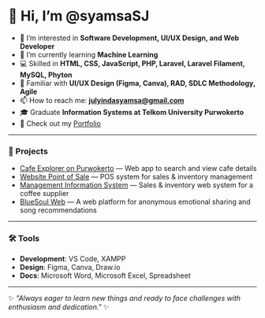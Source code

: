 # 👋 Hi, I’m @syamsaSJ

- 👀 I’m interested in **Software Development, UI/UX Design, and Web Developer**  
- 🌱 I’m currently learning **Machine Learning**  
- 💻 Skilled in **HTML, CSS, JavaScript, PHP, Laravel, Laravel Filament, MySQL, Phyton**  
- 🎨 Familiar with **UI/UX Design (Figma, Canva), RAD, SDLC Methodology, Agile**  
- 📫 How to reach me: **julyindasyamsa@gmail.com**  
- 🎓 Graduate **Information Systems at Telkom University Purwokerto**  
- 📄 Check out my [Portfolio](https://syamsasj.github.io/portfolio/)  

---

### 🚀 Projects
- [Cafe Explorer on Purwokerto](https://cafeexploreronpwt.netlify.app/) — Web app to search and view cafe details  
- [Website Point of Sale](https://nakopipos.jualkopipurwokerto.com/) — POS system for sales & inventory management  
- [Management Information System](https://butikkopi.my.id/) — Sales & inventory web system for a coffee supplier
- [BlueSoul Web](https://bluesoul.wuaze.com/) — A web platform for anonymous emotional sharing and song recommendations

---

### 🛠️ Tools
- **Development**: VS Code, XAMPP  
- **Design**: Figma, Canva, Draw.io  
- **Docs**: Microsoft Word,  Microsoft Excel, Spreadsheet

---

✨ *"Always eager to learn new things and ready to face challenges with enthusiasm and dedication."* ✨
